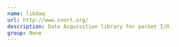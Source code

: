 ```yaml
---
name: libdaq
url: http://www.snort.org/
description: Data Acquisition library for packet I/O.
group: None
---
```

